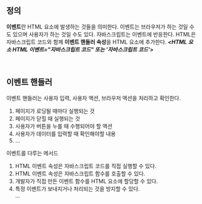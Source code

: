 <h2>정의</h2>

<b>이벤트</b>란 HTML 요소에 발생하는 것들을 의미한다. 이벤트는 브라우저가 하는 것일 수도 있으며 사용자가 하는 것일 수도 있다. 
자바스크립트는 이벤트에 반응한다. HTML은 자바스크립트 코드와 함께 <b>이벤트 핸들러 속성</b>을 HTML 요소에 추가한다. 
<b><i><HTML 요소 HTML 이벤트="자바스크립트 코드" 또는 '자바스크립트 코드'></i></b>

<br>

<h2>이벤트 핸들러</h2>

이벤트 핸들러는 사용자 입력, 사용자 액션, 브라우저 액션을 처리하고 확인한다.
<ol>
  <li>페이지가 로딩될 때마다 실행되는 것</li>
  <li>페이지가 닫힐 때 실행되는 것</li>
  <li>사용자가 버튼을 누를 때 수행되어야 할 액션</li>
  <li>사용자가 데이터를 입력할 때 확인해야할 내용 </li>
  <li>...</li>
</ol>
  
이벤트를 다루는 메서드
<ol>
  <li>HTML 이벤트 속성은 자바스크립트 코드를 직접 실행할 수 있다.</li>
  <li>HTML 이벤트 속성은 자바스크립트 함수를 호출할 수 있다.</li>
  <li>개발자가 직접 만든 이벤트 함수를 HTML 요소에 할당할 수 있다.</li>
  <li>특정 이벤트가 보내지거나 처리되는 것을 방지할 수 있다.</li>
...
</ol>












